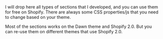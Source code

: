 I will drop here all types of sections that I developed, and you can use them for free on Shopify. 
There are always some CSS properties/js that you need to change based on your theme. 

Most of the sections works on the Dawn theme and Shopify 2.0. 
But you can re-use them on different themes that use Shopify 2.0. 
